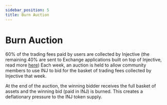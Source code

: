 ```yaml
---
sidebar_position: 5
title: Burn Auction
---
```

<!--
order: 5
title: Burn Auction
-->

# Burn Auction

60% of the trading fees paid by users are collected by Injective (the remaining 40% are sent to Exchange applications built on top of Injective, read more [here](../../develop/guides/exchange/index.md)) Each week, an auction is held to allow community members to use INJ to bid for the basket of trading fees collected by Injective that week. 

At the end of the auction, the winning bidder receives the full basket of assets and the winning bid (paid  in INJ) is burned. This creates a deflationary pressure to the INJ token supply.
